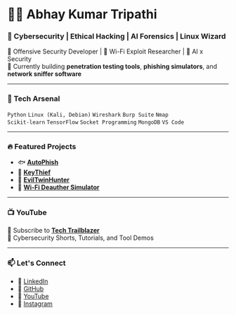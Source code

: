 # 👨‍💻 Abhay Kumar Tripathi

### 🚀 Cybersecurity | Ethical Hacking | AI Forensics | Linux Wizard  
🔐 Offensive Security Developer | 📡 Wi-Fi Exploit Researcher | 🧠 AI x Security  
🎯 Currently building **penetration testing tools**, **phishing simulators**, and **network sniffer software**

---

### 🧰 Tech Arsenal  
`Python` `Linux (Kali, Debian)` `Wireshark` `Burp Suite` `Nmap`  
`Scikit-learn` `TensorFlow` `Socket Programming` `MongoDB` `VS Code`  

---

### 🔥 Featured Projects
- 🐟 [**AutoPhish**](https://github.com/abhaykumartripathi/AutoPhish)
- 🔑 [**KeyThief**](https://github.com/abhaykumartripathi/KeyThief)
- 📡 [**EvilTwinHunter**](https://github.com/abhaykumartripathi/EvilTwinHunter)
- 🛑 [**Wi-Fi Deauther Simulator**](https://github.com/abhaykumartripathi/WiFi-Deauther)

---

### 📺 YouTube  
📡 Subscribe to **[Tech Trailblazer](https://www.youtube.com/channel/UCuRVDMd1n-mn2T_34892V_Q)**  
🎥 Cybersecurity Shorts, Tutorials, and Tool Demos

---

### 📫 Let's Connect  
- 💼 [LinkedIn](https://www.linkedin.com/in/abhay-kumar-tripathi-54899b31a)  
- 🐙 [GitHub](https://github.com/abhaykumartripathi)  
- 🎥 [YouTube](https://www.youtube.com/channel/UCuRVDMd1n-mn2T_34892V_Q)  
- 📸 [Instagram](https://www.instagram.com/abhaytripathi_46)  

